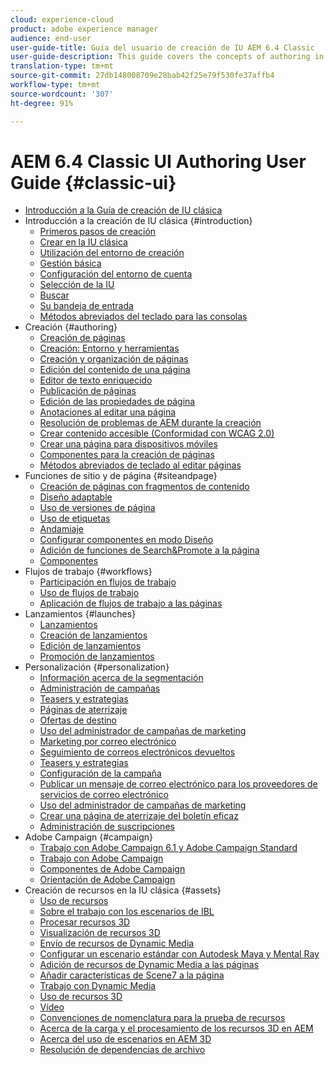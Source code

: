 ```yaml
---
cloud: experience-cloud
product: adobe experience manager
audience: end-user
user-guide-title: Guía del usuario de creación de IU AEM 6.4 Classic
user-guide-description: This guide covers the concepts of authoring in AEM in the classic user interface.
translation-type: tm+mt
source-git-commit: 27db148008709e28bab42f25e79f530fe37affb4
workflow-type: tm+mt
source-wordcount: '307'
ht-degree: 91%

---
```



# AEM 6.4 Classic UI Authoring User Guide {#classic-ui}

+ [Introducción a la Guía de creación de IU clásica](home.md)
+ Introducción a la creación de IU clásica {#introduction}
   + [Primeros pasos de creación](classic-page-author-first-steps.md)
   + [Crear en la IU clásica](classicui.md)
   + [Utilización del entorno de creación](author-env.md)
   + [Gestión básica](author-env-basic-handling.md)
   + [Configuración del entorno de cuenta](author-env-user-props.md)
   + [Selección de la IU](author-env-select-ui.md)
   + [Buscar](author-env-search.md)
   + [Su bandeja de entrada](author-env-inbox.md)
   + [Métodos abreviados del teclado para las consolas](author-env-keyboard-shortcuts.md)
+ Creación {#authoring}
   + [Creación de páginas](classic-page-author.md)
   + [Creación: Entorno y herramientas](classic-page-author-env-tools.md)
   + [Creación y organización de páginas](classic-page-author-manage-pages.md)
   + [Edición del contenido de una página](classic-page-author-edit-content.md)
   + [Editor de texto enriquecido](classic-page-author-rich-text-editor.md)
   + [Publicación de páginas](classic-page-author-publish-pages.md)
   + [Edición de las propiedades de página](classic-page-author-edit-page-properties.md)
   + [Anotaciones al editar una página](classic-page-author-annotations.md)
   + [Resolución de problemas de AEM durante la creación](classic-page-author-troubleshooting.md)
   + [Crear contenido accesible (Conformidad con WCAG 2.0)](classic-page-author-accessible-content.md)
   + [Crear una página para dispositivos móviles ](classic-feature-mobile.md)
   + [Componentes para la creación de páginas](classic-page-author-edit-mode.md)
   + [Métodos abreviados de teclado al editar páginas](classic-page-author-keyboard-shortcuts.md)
+ Funciones de sitio y de página {#siteandpage}
   + [Creación de páginas con fragmentos de contenido](classic-page-author-content-fragments.md)
   + [Diseño adaptable](classic-page-author-responsive-layout.md)
   + [Uso de versiones de página  ](classic-page-author-work-with-versions.md)
   + [Uso de etiquetas](classic-feature-tags.md)
   + [Andamiaje](classic-feature-scaffolding.md)
   + [Configurar componentes en modo Diseño](classic-page-author-design-mode.md)
   + [Adición de funciones de Search&amp;Promote a la página](classic-feature-search-promote.md)
   + [Componentes](classic-page-author-default-components.md)
+ Flujos de trabajo {#workflows}
   + [Participación en flujos de trabajo](classic-workflows-participating.md)
   + [Uso de flujos de trabajo](classic-workflows.md)
   + [Aplicación de flujos de trabajo a las páginas](classic-workflows-applying.md)
+ Lanzamientos {#launches}
   + [Lanzamientos](classic-launches.md)
   + [Creación de lanzamientos](classic-launches-creating.md)
   + [Edición de lanzamientos](classic-launches-editing.md) 
   + [Promoción de lanzamientos](classic-launches-promoting.md) 
+ Personalización {#personalization}
   + [Información acerca de la segmentación](classic-personalization-campaigns-segmentation.md)
   + [Administración de campañas](classic-personalization-campaigns.md)
   + [Teasers y estrategias](classic-personalization-campaigns-teasers-strategy.md)
   + [Páginas de aterrizaje](classic-personalization-campaigns-landingpage.md)
   + [Ofertas de destino](classic-personalization-campaigns-target-offers.md)
   + [Uso del administrador de campañas de marketing](classic-personalization-campaigns-mktg-manager.md)
   + [Marketing por correo electrónico](classic-personalization-campaigns-email.md)
   + [Seguimiento de correos electrónicos devueltos](classic-personalization-campaigns-email-tracking-bounces.md)
   + [Teasers y estrategias](classic-personalization-campaigns-teasers-strategy.md)
   + [Configuración de la campaña](classic-personalization-campaigns-setting-up-your.md)
   + [Publicar un mensaje de correo electrónico para los proveedores de servicios de correo electrónico](classic-personalization-campaigns-email-newsletters.md)
   + [Uso del administrador de campañas de marketing](classic-personalization-campaigns-mktg-manager.md)
   + [Crear una página de aterrizaje del boletín eficaz](classic-personalization-campaigns-email-landingpage.md)
   + [Administración de suscripciones](classic-personalization-campaigns-email-subscriptions.md) 
+ Adobe Campaign {#campaign}
   + [Trabajo con Adobe Campaign 6.1 y Adobe Campaign Standard](classic-personalization-ac-campaign.md)
   + [Trabajo con Adobe Campaign](classic-personalization-ac.md)
   + [Componentes de Adobe Campaign](classic-personalization-ac-components.md)
   + [Orientación de Adobe Campaign](classic-personalization-ac-target.md)
+ Creación de recursos en la IU clásica {#assets}
   + [Uso de recursos](classicui-assets.md)
   + [Sobre el trabajo con los escenarios de IBL](classicui-stages-aem3d-ibl.md)
   + [Procesar recursos 3D](classicui-rendering-3d.md)
   + [Visualización de recursos 3D](classicui-view-3d-assets.md)
   + [Envío de recursos de Dynamic Media](dynamic-media-assets-delivering.md)
   + [Configurar un escenario estándar con Autodesk Maya y Mental Ray](classicui-stages-aem3d-ad-mr.md)
   + [Adición de recursos de Dynamic Media a las páginas](dynamic-media-assets-adding-to-page.md)
   + [Añadir características de Scene7 a la página](manage-assets-classic-s7.md)
   + [Trabajo con Dynamic Media](dynamic-media-assets.md)
   + [Uso de recursos 3D](classicui-3dassets.md)
   + [Vídeo](manage-assets-classic-s7-video.md)
   + [Convenciones de nomenclatura para la prueba de recursos](asset-naming-conventions.md)
   + [Acerca de la carga y el procesamiento de los recursos 3D en AEM](classicui-upload-proc-3d.md)
   + [Acerca del uso de escenarios en AEM 3D](classicui-stages-aem3d.md)
   + [Resolución de dependencias de archivo](classicui-upload-proc-3d-resolve-dependencies.md)
